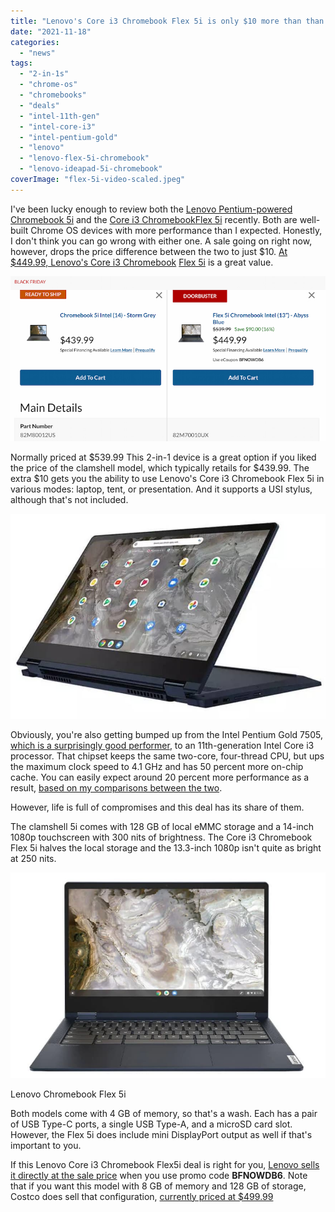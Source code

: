 ```yaml
---
title: "Lenovo's Core i3 Chromebook Flex 5i is only $10 more than than the Pentium Chromebook 5i"
date: "2021-11-18"
categories: 
  - "news"
tags: 
  - "2-in-1s"
  - "chrome-os"
  - "chromebooks"
  - "deals"
  - "intel-11th-gen"
  - "intel-core-i3"
  - "intel-pentium-gold"
  - "lenovo"
  - "lenovo-flex-5i-chromebook"
  - "lenovo-ideapad-5i-chromebook"
coverImage: "flex-5i-video-scaled.jpeg"
---
```


I've been lucky enough to review both the [Lenovo Pentium-powered Chromebook 5i](https://www.aboutchromebooks.com/news/lenovo-ideapad-5i-chromebook-review-a-potent-pentium-powered-laptop/) and the [Core i3 Chromebook](https://www.aboutchromebooks.com/news/lenovo-flex-5i-chromebook-review/)[Flex 5i](https://www.aboutchromebooks.com/news/lenovo-flex-5i-chromebook-review/) recently. Both are well-built Chrome OS devices with more performance than I expected. Honestly, I don't think you can go wrong with either one. A sale going on right now, however, drops the price difference between the two to just $10. [At $449.99, Lenovo's Core i3 Chromebook](https://www.lenovo.com/us/en/p/laptops/lenovo/lenovo-edu-chromebooks/ideapad-flex-5i-chromebook-gen-6/82m70010ux) [Flex 5i](https://www.lenovo.com/us/en/p/laptops/lenovo/lenovo-edu-chromebooks/ideapad-flex-5i-chromebook-gen-6/82m70010ux) is a great value.

![Lenovo IdeaPad 5i Chromebook vs Lenovo's Core i3 Flex 5i Chromebook](images/Lenovo-Chromebook-5i-and-Flex-5i.jpg)

Normally priced at $539.99 This 2-in-1 device is a great option if you liked the price of the clamshell model, which typically retails for $439.99. The extra $10 gets you the ability to use Lenovo's Core i3 Chromebook Flex 5i in various modes: laptop, tent, or presentation. And it supports a USI stylus, although that's not included.

![Lenovo Chromebook Flex 5i](images/Lenovo-Chromebook-Flex-5i-presentation-mode.jpg)

Obviously, you're also getting bumped up from the Intel Pentium Gold 7505, [which is a surprisingly good performer](https://www.aboutchromebooks.com/news/hands-on-lenovo-ideapad-5i-chromebook-first-impressions/), to an 11th-generation Intel Core i3 processor. That chipset keeps the same two-core, four-thread CPU, but ups the maximum clock speed to 4.1 GHz and has 50 percent more on-chip cache. You can easily expect around 20 percent more performance as a result, [based on my comparisons between the two](https://www.aboutchromebooks.com/news/hands-on-lenovo-ideapad-5i-chromebook-first-impressions/).

However, life is full of compromises and this deal has its share of them.

The clamshell 5i comes with 128 GB of local eMMC storage and a 14-inch 1080p touchscreen with 300 nits of brightness. The Core i3 Chromebook Flex 5i halves the local storage and the 13.3-inch 1080p isn't quite as bright at 250 nits.

![Lenovo Flex 5i Chromebook](images/Lenovo-Chromebook-Flex-5i-front.jpg)

Lenovo Chromebook Flex 5i

Both models come with 4 GB of memory, so that's a wash. Each has a pair of USB Type-C ports, a single USB Type-A, and a microSD card slot. However, the Flex 5i does include mini DisplayPort output as well if that's important to you.

If this Lenovo Core i3 Chromebook Flex5i deal is right for you, [Lenovo sells it directly at the sale price](https://www.lenovo.com/us/en/p/laptops/lenovo/lenovo-edu-chromebooks/ideapad-flex-5i-chromebook-gen-6/82m70010ux) when you use promo code **BFNOWDB6**. Note that if you want this model with 8 GB of memory and 128 GB of storage, Costco does sell that configuration, [currently priced at $499.99](https://www.costco.com/lenovo-flex-5-13.3%22-2-in-1-touchscreen-chromebook---11th-gen-intel-i3-1115g4---1080p.product.100744753.html)
